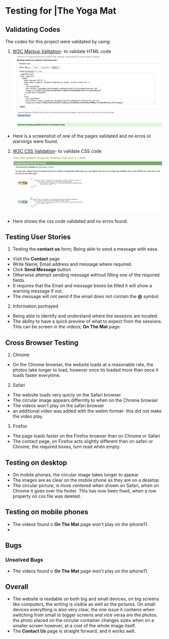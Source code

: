 # Testing for |The Yoga Mat


## Validating Codes
The codes for this project were validated by using:
1. [W3C Markup Valitation](https://validator.w3.org)- to validate HTML code
![HTML validation](assets/images/html-validation1.png)
- Here is a screenshot of one of the pages validated and no erros or warnings were found.
2. [W3C CSS Validation](https://jigsaw.w3.org/css-validator/)- to validate CSS code
![css validation](assets/images/css-validation.png)
- Here shows the css code validated and no erros found.

## Testing User Stories
1. Testing the **contact us** form;
  Being able to send a message with ease.
- Visit the **Contact** page
- Write Name, Email address and message where required.
- Click **Send Message** button
- Otherwise attempt sending message without filling one of the required fields
- It requires that the Email and message boxes be filled it will show a warning message if not.
- The message will not send if the email does not contain the **@** symbol

2. Information portrayed
- Being able to identify and understand where the sessions are located.
- The ability to have a quick preview of what to expect from the sessions. This can be screen
in the videos, **On The Mat** page.

## Cross Browser Testing
1. Chrome
* On the Chrome browser, the website loads at a reasonable rate, the photos take longer to load,
however once its loaded more than once it loads faster everytime.

2. Safari
* The website loads very quicly on the Safari browser
* The circular image appears differntly to when on the Chrome browser
* The videos won't play on the safari browser
* an additional video <source> was added with the webm format- this did not make the video play.
3. Firefox 
* The page loads faster on the Firefox browser than on Chrome or Safari
* The contact page, on Firefox acts slightly different than on safari or Chrome, 
the required boxes, turn read when empty.

## Testing on desktop 
- On mobile phones, the circular image takes longer to appear
- The images are as clear on the mobile phone as they are on a desktop
- The circular picture, is more centered when shown on Safari, when on Chrome it goes over the footer.
This has now been fixed, when a row property on css file was deleted.

## Testing on mobile phones
- The videos found o **On The Mat** page won't play on the iphone11.
- 
## Bugs

### Unsolved Bugs
* The videos found o **On The Mat** page won't play on the iphone11.

## Overall
* The website is readable on both big and small devices, on big screens like computers, the writing is visible as well as the pictures.
On small devices everything is also very clear, the one issue it contains when switching from small to bigger screens and vice versa
are the photos. the photo placed on the circular container changes sizes when on a smaller screen however, at a cost of the whole image itself.
* The **Contact Us** page is straight forward, and it works well.
